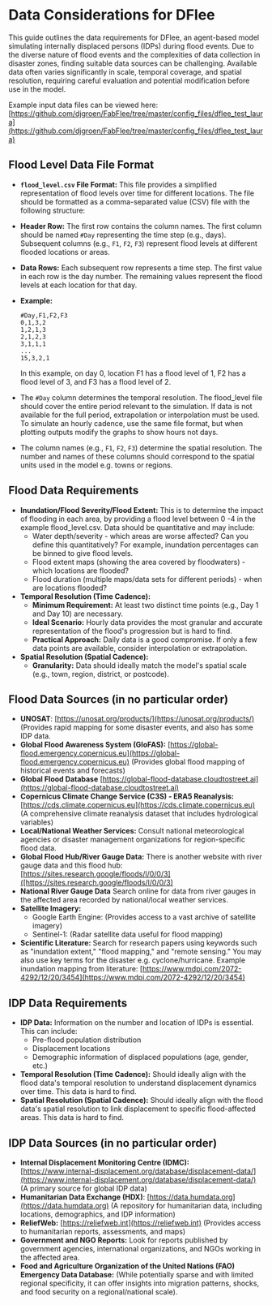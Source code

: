 # Data Considerations for DFlee

This guide outlines the data requirements for DFlee, an agent-based model simulating internally displaced persons (IDPs) during flood events. Due to the diverse nature of flood events and the complexities of data collection in disaster zones, finding suitable data sources can be challenging. Available data often varies significantly in scale, temporal coverage, and spatial resolution, requiring careful evaluation and potential modification before use in the model. 

Example input data files can be viewed here: [https://github.com/djgroen/FabFlee/tree/master/config_files/dflee_test_laura](https://github.com/djgroen/FabFlee/tree/master/config_files/dflee_test_laura)

## Flood Level Data File Format
*   **`flood_level.csv` File Format:** This file provides a simplified representation of flood levels over time for different locations. The file should be formatted as a comma-separated value (CSV) file with the following structure:
*   **Header Row:** The first row contains the column names. The first column should be named `#Day` representing the time step (e.g., days). Subsequent columns (e.g., `F1`, `F2`, `F3`) represent flood levels at different flooded locations or areas. 
*   **Data Rows:** Each subsequent row represents a time step. The first value in each row is the day number. The remaining values represent the flood levels at each location for that day.
*   **Example:**
    ```csv
    #Day,F1,F2,F3
    0,1,3,2
    1,2,1,3
    2,1,2,3
    3,1,1,1
    ...
    15,3,2,1
    ```
    In this example, on day 0, location F1 has a flood level of 1, F2 has a flood level of 3, and F3 has a flood level of 2.

  *   The `#Day` column determines the temporal resolution. The flood_level file should cover the entire period relevant to the simulation. If data is not available for the full period, extrapolation or interpolation must be used. To simulate an hourly cadence, use the same file format, but when plotting outputs modify the graphs to show hours not days. 
 *  The column names (e.g., `F1`, `F2`, `F3`) determine the spatial resolution. The number and names of these columns should correspond to the spatial units used in the model e.g. towns or regions. 

## Flood Data Requirements

*   **Inundation/Flood Severity/Flood Extent:** This is to determine the impact of flooding in each area, by providing a flood level between 0 -4 in the example flood_level.csv. Data should be quantitative and may include:
    *   Water depth/severity - which areas are worse affected? Can you define this quantitatively? For example, inundation percentages can be binned to give flood levels. 
    *   Flood extent maps (showing the area covered by floodwaters) - which locations are flooded?
    *   Flood duration (multiple maps/data sets for different periods) - when are locations flooded?
*   **Temporal Resolution (Time Cadence):** 
    *   **Minimum Requirement:** At least two distinct time points (e.g., Day 1 and Day 10) are necessary.
    *   **Ideal Scenario:** Hourly data provides the most granular and accurate representation of the flood's progression but is hard to find.
    *   **Practical Approach:** Daily data is a good compromise. If only a few data points are available, consider interpolation or extrapolation.
*   **Spatial Resolution (Spatial Cadence):**
    *   **Granularity:** Data should ideally match the model's spatial scale (e.g., town, region, district, or postcode).
 
## Flood Data Sources (in no particular order)
*    **UNOSAT**: [https://unosat.org/products/](https://unosat.org/products/) (Provides rapid mapping for some disaster events, and also has some IDP data. 
*   **Global Flood Awareness System (GloFAS):** [https://global-flood.emergency.copernicus.eu](https://global-flood.emergency.copernicus.eu) (Provides global flood mapping of historical events and forecasts)
*   **Global Flood Database** [https://global-flood-database.cloudtostreet.ai](https://global-flood-database.cloudtostreet.ai)
*   **Copernicus Climate Change Service (C3S) - ERA5 Reanalysis:** [https://cds.climate.copernicus.eu](https://cds.climate.copernicus.eu) (A comprehensive climate reanalysis dataset that includes hydrological variables)
*   **Local/National Weather Services:** Consult national meteorological agencies or disaster management organizations for region-specific flood data.
*   **Global Flood Hub/River Gauge Data:** There is another website with river gauge data and this flood hub:[https://sites.research.google/floods/l/0/0/3]([https://sites.research.google/floods/l/0/0/3)
*   **National River Gauge Data** Search online for data from river gauges in the affected area recorded by national/local weather services.                                          
*   **Satellite Imagery:**
    *   Google Earth Engine: (Provides access to a vast archive of satellite imagery)
    *   Sentinel-1: (Radar satellite data useful for flood mapping)
*   **Scientific Literature:** Search for research papers using keywords such as "inundation extent," "flood mapping," and "remote sensing." You may also use key terms for the disaster e.g. cyclone/hurricane. Example inundation mapping from literature: [https://www.mdpi.com/2072-4292/12/20/3454](https://www.mdpi.com/2072-4292/12/20/3454)

## IDP Data Requirements

*   **IDP Data:** Information on the number and location of IDPs is essential. This can include:
    *   Pre-flood population distribution
    *   Displacement locations
    *   Demographic information of displaced populations (age, gender, etc.)
*   **Temporal Resolution (Time Cadence):** Should ideally align with the flood data's temporal resolution to understand displacement dynamics over time. This data is hard to find. 
*   **Spatial Resolution (Spatial Cadence):** Should ideally align with the flood data's spatial resolution to link displacement to specific flood-affected areas. This data is hard to find.

## IDP Data Sources (in no particular order)

*   **Internal Displacement Monitoring Centre (IDMC):** [https://www.internal-displacement.org/database/displacement-data/](https://www.internal-displacement.org/database/displacement-data/) (A primary source for global IDP data)
*   **Humanitarian Data Exchange (HDX)**: [https://data.humdata.org](https://data.humdata.org) (A repository for humanitarian data, including locations, demographics, and IDP information)
*   **ReliefWeb:** [https://reliefweb.int](https://reliefweb.int) (Provides access to humanitarian reports, assessments, and maps)
*   **Government and NGO Reports:** Look for reports published by government agencies, international organizations, and NGOs working in the affected area.
*   **Food and Agriculture Organization of the United Nations (FAO) Emergency Data Database:** (While potentially sparse and with limited regional specificity, it can offer insights into migration patterns, shocks, and food security on a regional/national scale).


